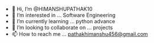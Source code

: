 - 👋 Hi, I’m @HIMANSHUPATHAK10
- 👀 I’m interested in ... Software Engineering 
- 🌱 I’m currently learning ... python advance
- 💞️ I’m looking to collaborate on ... projects
- 📫 How to reach me ... pathakhimanshu456@gmail.com

<!---
HIMANSHUPATHAK10/HIMANSHUPATHAK10 is a ✨ special ✨ repository because its `README.md` (this file) appears on your GitHub profile.
You can click the Preview link to take a look at your changes.
--->
